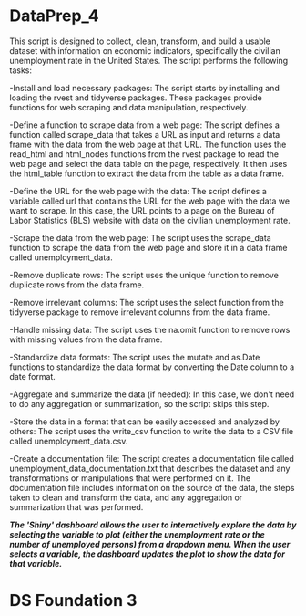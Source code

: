 # DataPrep_4

This script is designed to collect, clean, transform, and build a usable dataset with information on economic indicators, specifically the civilian unemployment rate in the United States. The script performs the following tasks:

-Install and load necessary packages: The script starts by installing and loading the rvest and tidyverse packages. These packages provide functions for web scraping and data manipulation, respectively.

-Define a function to scrape data from a web page: The script defines a function called scrape_data that takes a URL as input and returns a data frame with the data from the web page at that URL. The function uses the read_html and html_nodes functions from the rvest package to read the web page and select the data table on the page, respectively. It then uses the html_table function to extract the data from the table as a data frame.

-Define the URL for the web page with the data: The script defines a variable called url that contains the URL for the web page with the data we want to scrape. In this case, the URL points to a page on the Bureau of Labor Statistics (BLS) website with data on the civilian unemployment rate.

-Scrape the data from the web page: The script uses the scrape_data function to scrape the data from the web page and store it in a data frame called unemployment_data.

-Remove duplicate rows: The script uses the unique function to remove duplicate rows from the data frame.

-Remove irrelevant columns: The script uses the select function from the tidyverse package to remove irrelevant columns from the data frame.

-Handle missing data: The script uses the na.omit function to remove rows with missing values from the data frame.

-Standardize data formats: The script uses the mutate and as.Date functions to standardize the data format by converting the Date column to a date format.

-Aggregate and summarize the data (if needed): In this case, we don't need to do any aggregation or summarization, so the script skips this step.

-Store the data in a format that can be easily accessed and analyzed by others: The script uses the write_csv function to write the data to a CSV file called unemployment_data.csv.

-Create a documentation file: The script creates a documentation file called unemployment_data_documentation.txt that describes the dataset and any transformations or manipulations that were performed on it. The documentation file includes information on the source of the data, the steps taken to clean and transform the data, and any aggregation or summarization that was performed.


***The 'Shiny' dashboard allows the user to interactively explore the data by selecting the variable to plot (either the unemployment rate or the number of unemployed persons) from a dropdown menu. When the user selects a variable, the dashboard updates the plot to show the data for that variable.***


# DS Foundation 3


